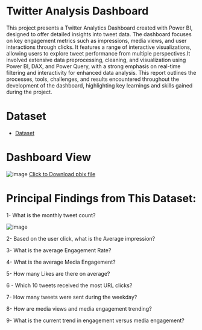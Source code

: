 
# Twitter Analysis Dashboard
This project presents a Twitter Analytics Dashboard created with Power BI, designed to offer detailed insights into tweet data. The dashboard focuses on key engagement metrics such as impressions, media views, and user interactions through clicks. It features a range of interactive visualizations, allowing users to explore tweet performance from multiple perspectives.It involved extensive data preprocessing, cleaning, and visualization using Power BI, DAX, and Power Query, with a strong emphasis on real-time filtering and interactivity for enhanced data analysis. This report outlines the processes, tools, challenges, and results encountered throughout the development of the dashboard, highlighting key learnings and skills gained during the project.
# Dataset

- <a href="https://github.com/mjahan11/-Twitter-Analysis-Dashboard/blob/main/SocialMedia.csv">Dataset</a>
# Dashboard View
![image](https://github.com/user-attachments/assets/13a25d61-0f8d-4c6d-868e-075985c9ca4c)
   <a href="https://github.com/mjahan11/-Twitter-Analysis-Dashboard/blob/main/Twitter%20Analysis%20Report.pbix">Click to Download pbix file </a>
 
# Principal Findings from This Dataset:

1- What is the monthly tweet count?

![image](https://github.com/user-attachments/assets/058067f6-12f5-4b0c-befa-1af9d8c8aa10)
  
2- Based on the user click, what is the Average impression?

3- What is the average Engagement Rate?

4- What is the average Media Engagement?

5- How many Likes are there on average?

 6 - Which 10 tweets received the most URL clicks?
 
 7- How many tweets were sent during the weekday?
 
 8- How are media views and media engagement trending?
 
 9- What is the current trend in engagement versus media engagement?
